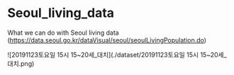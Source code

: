 # Seoul_living_data
What we can do with Seoul living data
(https://data.seoul.go.kr/dataVisual/seoul/seoulLivingPopulation.do)

![20191123토요일 15시 15~20세_대치](./dataset/20191123토요일 15시 15~20세_대치.png)

